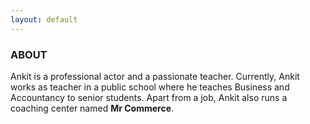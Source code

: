 ```yaml
---
layout: default
---
```

<meta name="viewport" content="width=device-width, initial-scale=1">
<link rel="stylesheet" href="https://cdnjs.cloudflare.com/ajax/libs/font-awesome/4.7.0/css/font-awesome.min.css">
<link rel="stylesheet" href="/assets/css/social.css">

### ABOUT
Ankit is a professional actor and a passionate teacher. Currently, Ankit works as teacher in a public school where he teaches Business and Accountancy to senior students. Apart from a job, Ankit also runs a coaching center named <b>Mr Commerce</b>.

<!-- Add font awesome icons -->
<a href="https://www.instagram.com/ankit_ghildiyal15/" class="fa fa-instagram"></a>
<a href="https://www.facebook.com/ankit.ghildiyal.716" class="fa fa-facebook"></a>
<a href="https://www.youtube.com/c/MRCOMMERCECLASSES" class="fa fa-youtube"></a>
